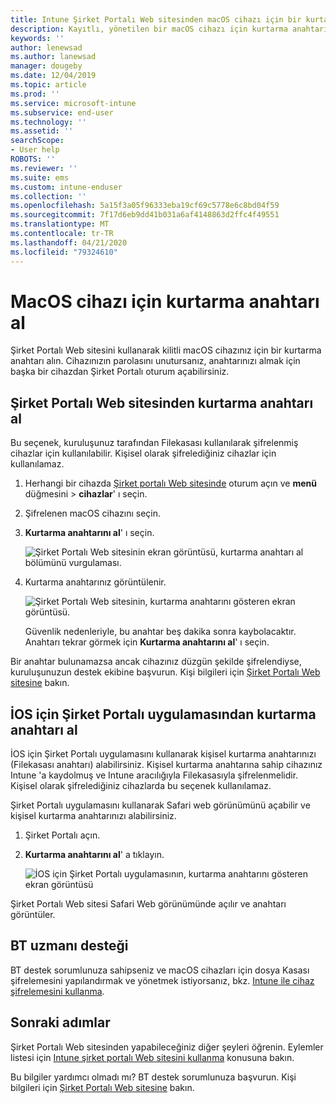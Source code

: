 ```yaml
---
title: Intune Şirket Portalı Web sitesinden macOS cihazı için bir kurtarma anahtarı alın
description: Kayıtlı, yönetilen bir macOS cihazı için kurtarma anahtarını görüntüleyin.
keywords: ''
author: lenewsad
ms.author: lanewsad
manager: dougeby
ms.date: 12/04/2019
ms.topic: article
ms.prod: ''
ms.service: microsoft-intune
ms.subservice: end-user
ms.technology: ''
ms.assetid: ''
searchScope:
- User help
ROBOTS: ''
ms.reviewer: ''
ms.suite: ems
ms.custom: intune-enduser
ms.collection: ''
ms.openlocfilehash: 5a15f3a05f96333eba19cf69c5778e6c8bd04f59
ms.sourcegitcommit: 7f17d6eb9dd41b031a6af4148863d2ffc4f49551
ms.translationtype: MT
ms.contentlocale: tr-TR
ms.lasthandoff: 04/21/2020
ms.locfileid: "79324610"
---
```

# <a name="get-a-recovery-key-for-a-macos-device"></a>MacOS cihazı için kurtarma anahtarı al

Şirket Portalı Web sitesini kullanarak kilitli macOS cihazınız için bir kurtarma anahtarı alın. Cihazınızın parolasını unutursanız, anahtarınızı almak için başka bir cihazdan Şirket Portalı oturum açabilirsiniz.  

## <a name="get-recovery-key-from-company-portal-website"></a>Şirket Portalı Web sitesinden kurtarma anahtarı al

Bu seçenek, kuruluşunuz tarafından Filekasası kullanılarak şifrelenmiş cihazlar için kullanılabilir. Kişisel olarak şifrelediğiniz cihazlar için kullanılamaz.

1. Herhangi bir cihazda [Şirket portalı Web sitesinde](https://portal.manage.microsoft.com) oturum açın ve **menü** düğmesini > **cihazlar**' ı seçin.  
2. Şifrelenen macOS cihazını seçin.  
3. **Kurtarma anahtarını al**' ı seçin.  

    ![Şirket Portalı Web sitesinin ekran görüntüsü, kurtarma anahtarı al bölümünü vurgulaması.](./media/1907-recovery2-cpweb-intune.PNG)  

4. Kurtarma anahtarınız görüntülenir.

    ![Şirket Portalı Web sitesinin, kurtarma anahtarını gösteren ekran görüntüsü.](./media/1907-recovery-cpweb-intune.PNG)  

    Güvenlik nedenleriyle, bu anahtar beş dakika sonra kaybolacaktır. Anahtarı tekrar görmek için **Kurtarma anahtarını al**' ı seçin.

Bir anahtar bulunamazsa ancak cihazınız düzgün şekilde şifrelendiyse, kuruluşunuzun destek ekibine başvurun. Kişi bilgileri için [Şirket Portalı Web sitesine](https://go.microsoft.com/fwlink/?linkid=2010980) bakın.  

## <a name="get-recovery-key-from-company-portal-app-for-ios"></a>İOS için Şirket Portalı uygulamasından kurtarma anahtarı al

İOS için Şirket Portalı uygulamasını kullanarak kişisel kurtarma anahtarınızı (Filekasası anahtarı) alabilirsiniz. Kişisel kurtarma anahtarına sahip cihazınız Intune 'a kaydolmuş ve Intune aracılığıyla Filekasasıyla şifrelenmelidir. Kişisel olarak şifrelediğiniz cihazlarda bu seçenek kullanılamaz. 

Şirket Portalı uygulamasını kullanarak Safari web görünümünü açabilir ve kişisel kurtarma anahtarınızı alabilirsiniz. 

1. Şirket Portalı açın.
2. **Kurtarma anahtarını al**' a tıklayın.

    ![İOS için Şirket Portalı uygulamasının, kurtarma anahtarını gösteren ekran görüntüsü](./media/get-recovery-key-cpweb-02.png)  

Şirket Portalı Web sitesi Safari Web görünümünde açılır ve anahtarı görüntüler. 

## <a name="it-pro-support"></a>BT uzmanı desteği

BT destek sorumlunuza sahipseniz ve macOS cihazları için dosya Kasası şifrelemesini yapılandırmak ve yönetmek istiyorsanız, bkz. [Intune ile cihaz şifrelemesini kullanma](/intune/protect/encrypt-devices).

## <a name="next-steps"></a>Sonraki adımlar

Şirket Portalı Web sitesinden yapabileceğiniz diğer şeyleri öğrenin. Eylemler listesi için [Intune şirket portalı Web sitesini kullanma](using-the-intune-company-portal-website.md) konusuna bakın.  

Bu bilgiler yardımcı olmadı mı? BT destek sorumlunuza başvurun. Kişi bilgileri için [Şirket Portalı Web sitesine](https://go.microsoft.com/fwlink/?linkid=2010980) bakın.  
